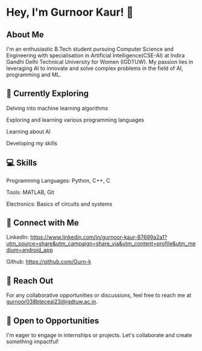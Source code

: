# Hey, I'm Gurnoor Kaur! 👋

## About Me

I'm an enthusiastic B.Tech student pursuing Computer Science and Engineering with specialisation in Artificial Intelligence(CSE-AI) at Indira Gandhi Delhi Technical University for Women (IGDTUW). My passion lies in leveraging AI to innovate and solve complex problems in the field of AI, programming and ML.

## 🌱 Currently Exploring

Delving into machine learning algorithms

Exploring and learning various programming languages

Learning about AI

Developing my skills

## 💻 Skills

Programming Languages: Python, C++, C

Tools: MATLAB, Git

Electronics: Basics of circuits and systems

## 🔗 Connect with Me

LinkedIn: https://www.linkedin.com/in/gurnoor-kaur-87699a2a1?utm_source=share&utm_campaign=share_via&utm_content=profile&utm_medium=android_app

Github: https://github.com/Gurn-k

## 📧 Reach Out

For any collaborative opportunities or discussions, feel free to reach me at gurnoor038bteceai23@igdtuw.ac.in.

## 🤝 Open to Opportunities

I'm eager to engage in internships or projects. Let's collaborate and create something impactful!
